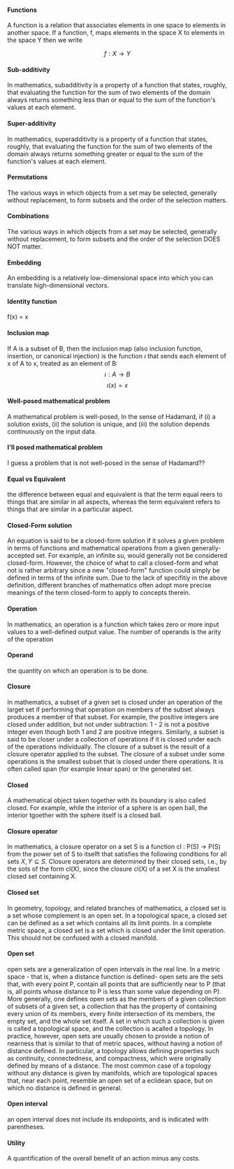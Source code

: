 #### Functions
A function is a relation that associates elements in one space to elements in another space. If a function, f, maps elements in the space X to elements in the space Y then we write

$$
f : X \rightarrow Y
$$














#### Sub-additivity 
In mathematics, subadditivity is a property of a function that states, roughly, that evaluating the function for the sum of two elements of the domain always returns something less than or equal to the sum of the function's values at each element. 


#### Super-additivity
In mathematics, superadditivity is a property of a function that states, roughly, that evaluating the function for the sum of two elements of the domain always returns something greater or equal to the sum of the function's values at each element. 

#### Permutations
The various ways in which objects from a set may be selected, generally without replacement, to form subsets and the order of the selection matters. 

#### Combinations
The various ways in which objects from a set may be selected, generally without replacement, to form subsets and the order of the selection DOES NOT matter. 

#### Embedding
An embedding is a relatively low-dimensional space into which you can translate high-dimensional vectors. 

#### Identity function
f(x) = x

#### Inclusion map 
If A is a subset of B, then the inclusion map (also inclusion function, insertion, or canonical injection) is the function $\iota$ that sends each element of x of A to x, treated as an element of B: 
$$
\iota : A \rightarrow B
$$
$$
\iota(x) = x
$$

#### Well-posed mathematical problem
A mathematical problem is well-posed, In the sense of Hadamard, if (i) a solution exists, (ii) the solution is unique, and (iii) the solution depends continuously on the input data. 

#### I'll posed mathematical problem 
I guess a problem that is not well-posed in the sense of Hadamard??



#### Equal vs Equivalent
 the difference between equal and equivalent is that the term equal reers to things that are similar in all aspects, whereas the term equivalent refers to things that are similar in a particular aspect. 



#### Closed-Form solution
An equation is said to be a closed-form solution if it solves a given problem in terms of functions and mathematical operations from a given generally-accepted set. For example, an infinite su, would generally not be considered closed-form. However, the choice of what to call a closed-form and what not is rather arbitrary since a new "closed-form" function could simply be defined in terms of the infinite sum. Due to the lack of specifitiy in the above definition, different branches of mathematics often adopt more precise meanings of the term closed-form to apply to concepts therein. 



#### Operation
In mathematics, an operation is a function which takes zero or more input values to a well-defined output value. The number of operands is the arity of the operation

#### Operand
the quantity on which an operation is to be done. 


#### Closure 
In mathematics, a subset of a given set is closed under an operation of the larget set if performing that operation on members of the subset always produces a member of that subset. For example, the positive integers are closed under addition, but not under subtraction: 1 - 2 is not a positive integer even though both 1 and 2 are positive integers.
Similarly, a subset is said to be closer under a collection of operations if it is closed under each of the operations individually. 
The closure of a subset is the result of a closure operator applied to the subset. The closure of a subset under some operations is the smallest subset that is closed under there operations. It is often called span (for example linear span) or the generated set. 

#### Closed
A mathematical object taken together with its boundary is also called closed. For example, while the interior of a sphere is an open ball, the interior tgoether with the sphere itself is a closed ball. 


#### Closure operator
In mathematics, a closure operator on a set S is a function cl : P(S) -> P(S) from the power set of S to itselft that satisfies the following conditions for all sets $X, Y \subseteq S$.
Closure operators are determined by their closed sets, i.e., by the sots of the form cl(X), since the closure cl(X) of a set X is the smallest closed set containing X. 

#### Closed set
In geometry, topology, and related branches of mathematics, a closed set is a set whose complement is an open set. In a topological space, a closed set can be defined as a set which contains all its limit points. In a complete metric space, a closed set is a set which is closed under the limit operation. This should not be confused with a closed manifold. 

#### Open set
open sets are a generalization of open intervals in the real line. In a metric space - that is, when a distance function is defined- open sets are the sets that, with every point P, contain all points that are sufficiently near to P (that is, all points whose distance to P is less than some value depending on P).
More generally, one defines open sets as the members of a given collection of subsets of a given set, a collection that has the property of containing every union of its members, every finite intersection of its members, the empty set, and the whole set itself. A set in which such a collection is given is called a topological space, and the collection is acalled a topology. 
In practice, however, open sets are usually chosen to provide a notion of nearness that is similar to that of metric spaces, without having a notion of distance defined. In particular, a topology allows defining properties such as continuity, connectedness, and compactness, which were originally defined by means of a distance. The most common case of a topology without any distance is given by manifolds, which are topological spaces that, near each point, resemble an open set of a eclidean space, but on which no distance is defined in general. 

#### Open interval
an open interval does not include its endopoints, and is indicated with parentheses. 


#### Utility 
A quantification of the overall benefit of an action minus any costs. 